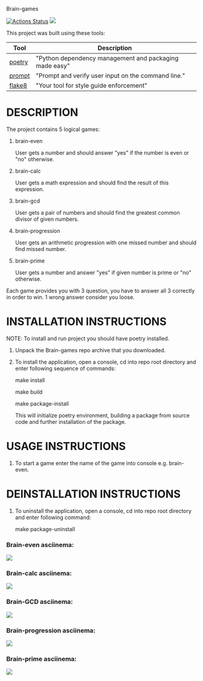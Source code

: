 Brain-games

[![Actions Status](https://github.com/ricerockett/python-project-49/actions/workflows/hexlet-check.yml/badge.svg)](https://github.com/ricerockett/python-project-49/actions)
<a href="https://codeclimate.com/github/ricerockett/python-project-49/maintainability"><img src="https://api.codeclimate.com/v1/badges/a67c4008414ace56d86c/maintainability" /></a>

This project was built using these tools:

| Tool                                                                        | Description                                             |
|-----------------------------------------------------------------------------|---------------------------------------------------------|
| [poetry](https://python-poetry.org/)                                        | "Python dependency management and packaging made easy"  |
| [prompt](https://pypi.org/project/prompt/)                                  | "Prompt and verify user input on the command line."     |
| [flake8](https://flake8.pycqa.org/)                                         | "Your tool for style guide enforcement"                 |

DESCRIPTION
===============================================================================
The project contains 5 logical games:

  1. brain-even 

     User gets a number and should answer "yes" if the number is even or
     "no" otherwise.
     
  3. brain-calc

     User gets a math expression and should find the result of 
     this expression.
     
  5. brain-gcd

     User gets a pair of numbers and should find the greatest 
     common divisor of given numbers.
     
  7. brain-progression

     User gets an arithmetic progression with one missed number and
     should find missed number.
     
  9. brain-prime

     User gets a number and answer "yes" if given number is prime or
     "no" otherwise.
     
Each game provides you with 3 question, you have to answer all 3 correctly 
in order to win. 1 wrong answer consider you loose.

INSTALLATION INSTRUCTIONS
===============================================================================
NOTE: To install and run project you should have poetry installed.

  1. Unpack the Brain-games repo archive that you downloaded. 

  2. To install the application, open a console, cd into repo root directory 
     and enter following sequence of commands:

       make install
       
       make build
       
       make package-install

     This will initialize poetry environment, building a package from source 
     code and further installation of the package.

USAGE INSTRUCTIONS
===============================================================================

  1. To start a game enter the name of the game into console e.g. brain-even.
  
DEINSTALLATION INSTRUCTIONS
===============================================================================
  
  1. To uninstall the application, open a console, cd into repo root directory 
     and enter following command:

       make package-uninstall


### Brain-even asciinema:
<a href="https://asciinema.org/a/637163" target="_blank"><img src="https://asciinema.org/a/637163.svg" /></a>

### Brain-calc asciinema:
<a href="https://asciinema.org/a/R0KTCyZn9Ygpaofm1fmsABzTM" target="_blank"><img src="https://asciinema.org/a/R0KTCyZn9Ygpaofm1fmsABzTM.svg" /></a>

### Brain-GCD asciinema:
<a href="https://asciinema.org/a/Jr2dgVHPkc5s6VJw4joSGmdnC" target="_blank"><img src="https://asciinema.org/a/Jr2dgVHPkc5s6VJw4joSGmdnC.svg" /></a>

### Brain-progression asciinema:
<a href="https://asciinema.org/a/3A3haOPKMP5o3nRslcYPH2CwY" target="_blank"><img src="https://asciinema.org/a/3A3haOPKMP5o3nRslcYPH2CwY.svg" /></a>

### Brain-prime asciinema:
<a href="https://asciinema.org/a/V7Oc7ApdwM4CBMVLqQHjAVPLc" target="_blank"><img src="https://asciinema.org/a/V7Oc7ApdwM4CBMVLqQHjAVPLc.svg" /></a>
